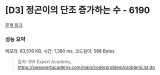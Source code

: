 # [D3] 정곤이의 단조 증가하는 수 - 6190 

[문제 링크](https://swexpertacademy.com/main/code/problem/problemDetail.do?contestProbId=AWcPjEuKAFgDFAU4) 

### 성능 요약

메모리: 63,576 KB, 시간: 1,380 ms, 코드길이: 588 Bytes



> 출처: SW Expert Academy, https://swexpertacademy.com/main/code/problem/problemList.do